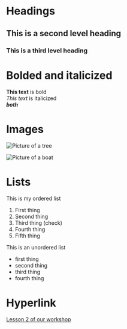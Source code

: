 
# Headings

## This is a second level heading

### This is a third level heading

# Bolded and italicized
**This text** is bold  
*This text* is italicized
<br>
***both***

# Images
![Picture of a tree](https://upload.wikimedia.org/wikipedia/commons/e/eb/Ash_Tree_-_geograph.org.uk_-_590710.jpg)

![Picture of a boat](images/boat.jpg)

# Lists
This is my ordered list
1. First thing
2. Second thing
3. Third thing (check)
4. Fourth thing
5. Fifth thing

This is an unordered list
- first thing
- second thing
- third thing
- fourth thing

# Hyperlink

[Lesson 2 of our workshop](https://scds.github.io/github-pages/lesson2.html)
